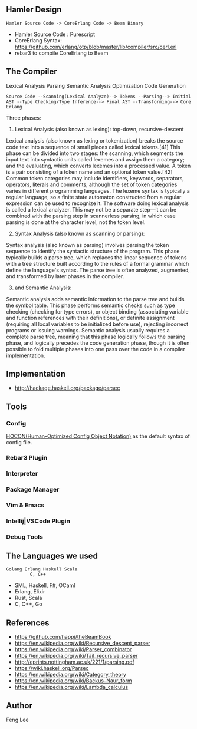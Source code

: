 
## Hamler Design

```
Hamler Source Code -> CoreErlang Code -> Beam Binary
```

- Hamler Source Code : Purescript
- CoreErlang Syntax: https://github.com/erlang/otp/blob/master/lib/compiler/src/cerl.erl
- rebar3 to compile CoreErlang to Beam

## The Compiler

Lexical Analysis
Parsing
Semantic Analysis
Optimization
Code Generation

```
Source Code --Scanning(Lexical Analyze)--> Tokens --Parsing--> Initial AST --Type Checking/Type Inference--> Final AST --Transforming--> Core Erlang
```

Three phases:

1. Lexical Analysis (also known as lexing): top-down, recursive-descent

Lexical analysis (also known as lexing or tokenization) breaks the source code text into a sequence of small pieces called lexical tokens.[41] This phase can be divided into two stages: the scanning, which segments the input text into syntactic units called lexemes and assign them a category; and the evaluating, which converts lexemes into a processed value. A token is a pair consisting of a token name and an optional token value.[42] Common token categories may include identifiers, keywords, separators, operators, literals and comments, although the set of token categories varies in different programming languages. The lexeme syntax is typically a regular language, so a finite state automaton constructed from a regular expression can be used to recognize it. The software doing lexical analysis is called a lexical analyzer. This may not be a separate step—it can be combined with the parsing step in scannerless parsing, in which case parsing is done at the character level, not the token level.

2. Syntax Analysis (also known as scanning or parsing):

Syntax analysis (also known as parsing) involves parsing the token sequence to identify the syntactic structure of the program. This phase typically builds a parse tree, which replaces the linear sequence of tokens with a tree structure built according to the rules of a formal grammar which define the language's syntax. The parse tree is often analyzed, augmented, and transformed by later phases in the compiler.

3. and Semantic Analysis:

Semantic analysis adds semantic information to the parse tree and builds the symbol table. This phase performs semantic checks such as type checking (checking for type errors), or object binding (associating variable and function references with their definitions), or definite assignment (requiring all local variables to be initialized before use), rejecting incorrect programs or issuing warnings. Semantic analysis usually requires a complete parse tree, meaning that this phase logically follows the parsing phase, and logically precedes the code generation phase, though it is often possible to fold multiple phases into one pass over the code in a compiler implementation.

## Implementation

- http://hackage.haskell.org/package/parsec

## Tools

### Config

[HOCON(Human-Optimized Config Object Notation)](https://github.com/lightbend/config/blob/master/HOCON.md) as the default syntax of config file.

### Rebar3 Plugin

### Interpreter

### Package Manager

### Vim & Emacs

### Intellij|VSCode Plugin

### Debug Tools

## The Languages we used

```
Golang Erlang Haskell Scala
         C, C++
```

- SML, Haskell, F#, OCaml
- Erlang, Elixir
- Rust, Scala
- C, C++, Go

## References

- https://github.com/happi/theBeamBook
- https://en.wikipedia.org/wiki/Recursive_descent_parser
- https://en.wikipedia.org/wiki/Parser_combinator
- https://en.wikipedia.org/wiki/Tail_recursive_parser
- http://eprints.nottingham.ac.uk/221/1/parsing.pdf
- https://wiki.haskell.org/Parsec
- https://en.wikipedia.org/wiki/Category_theory
- https://en.wikipedia.org/wiki/Backus–Naur_form
- https://en.wikipedia.org/wiki/Lambda_calculus

## Author

Feng Lee <feng at emqx.io>

